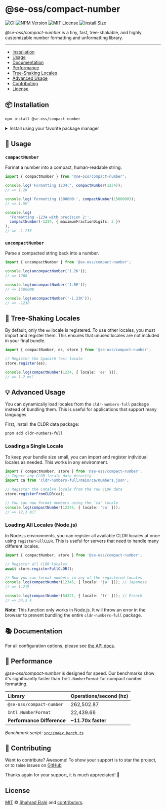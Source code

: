 # @se-oss/compact-number

[![CI](https://github.com/shahradelahi/compact-number/actions/workflows/ci.yml/badge.svg?branch=main&event=push)](https://github.com/shahradelahi/compact-number/actions/workflows/ci.yml)
[![NPM Version](https://img.shields.io/npm/v/@se-oss/compact-number.svg)](https://www.npmjs.com/package/@se-oss/compact-number)
[![MIT License](https://img.shields.io/badge/License-MIT-blue.svg?style=flat)](/LICENSE)
[![Install Size](https://packagephobia.com/badge?p=@se-oss/compact-number)](https://packagephobia.com/result?p=@se-oss/compact-number)

_@se-oss/compact-number_ is a tiny, fast, tree-shakable, and highly customizable number formatting and unformatting library.

---

- [Installation](#-installation)
- [Usage](#-usage)
- [Documentation](#-documentation)
- [Performance](#-performance)
- [Tree-Shaking Locales](#-tree-shaking-locales)
- [Advanced Usage](#-advanced-usage)
- [Contributing](#-contributing)
- [License](#license)

## 📦 Installation

```bash
npm install @se-oss/compact-number
```

<details>
<summary>Install using your favorite package manager</summary>

**pnpm**

```bash
pnpm install @se-oss/compact-number
```

**yarn**

```bash
yarn add @se-oss/compact-number
```

</details>

## 📖 Usage

### `compactNumber`

Format a number into a compact, human-readable string.

```typescript
import { compactNumber } from '@se-oss/compact-number';

console.log('Formatting 1234:', compactNumber(1234));
// => 1.2K

console.log('Formatting 1500000:', compactNumber(1500000));
// => 1.5M

console.log(
  'Formatting -1234 with precision 2:',
  compactNumber(-1234, { maximumFractionDigits: 2 })
);
// => -1.23K
```

### `uncompactNumber`

Parse a compacted string back into a number.

```typescript
import { uncompactNumber } from '@se-oss/compact-number';

console.log(uncompactNumber('1.2K'));
// => 1200

console.log(uncompactNumber('1.5M'));
// => 1500000

console.log(uncompactNumber('-1.23K'));
// => -1230
```

## 🌳 Tree-Shaking Locales

By default, only the `en` locale is registered. To use other locales, you must import and register them. This ensures that unused locales are not included in your final bundle.

```typescript
import { compactNumber, es, store } from '@se-oss/compact-number';

// Register the Spanish (es) locale
store.register(es);

console.log(compactNumber(1234, { locale: 'es' }));
// => 1.2 mil
```

## 💡 Advanced Usage

You can dynamically load locales from the `cldr-numbers-full` package instead of bundling them. This is useful for applications that support many languages.

First, install the CLDR data package:

```bash
pnpm add cldr-numbers-full
```

### Loading a Single Locale

To keep your bundle size small, you can import and register individual locales as needed. This works in any environment.

```typescript
import { compactNumber, store } from '@se-oss/compact-number';
// Import any CLDR locale data directly
import ca from 'cldr-numbers-full/main/ca/numbers.json';

// Register the Catalan locale from the raw CLDR data
store.registerFromCLDR(ca);

// You can now format numbers using the 'ca' locale
console.log(compactNumber(12345, { locale: 'ca' }));
// => 12,3 mil
```

### Loading All Locales (Node.js)

In Node.js environments, you can register all available CLDR locales at once using `registerFullCLDR`. This is useful for servers that need to handle many different locales.

```typescript
import { compactNumber, store } from '@se-oss/compact-number';

// Register all CLDR locales
await store.registerFullCLDR();

// Now you can format numbers in any of the registered locales
console.log(compactNumber(12345, { locale: 'ja' })); // Japanese
// => 1.2万

console.log(compactNumber(54321, { locale: 'fr' })); // French
// => 54,3 k
```

**Note:** This function only works in Node.js. It will throw an error in the browser to prevent bundling the entire `cldr-numbers-full` package.

## 📚 Documentation

For all configuration options, please see [the API docs](https://www.jsdocs.io/package/@se-oss/compact-number).

## 🚀 Performance

_@se-oss/compact-number_ is designed for speed. Our benchmarks show it's significantly faster than `Intl.NumberFormat` for compact number formatting.

| Library                    | Operations/second (hz) |
| :------------------------- | :--------------------- |
| `@se-oss/compact-number`   | 262,502.87             |
| `Intl.NumberFormat`        | 22,439.66              |
| **Performance Difference** | **~11.70x faster**     |

_Benchmark script: [`src/index.bench.ts`](src/index.bench.ts)_

## 🤝 Contributing

Want to contribute? Awesome! To show your support is to star the project, or to raise issues on [GitHub](https://github.com/shahradelahi/compact-number)

Thanks again for your support, it is much appreciated! 🙏

## License

[MIT](/LICENSE) © [Shahrad Elahi](https://github.com/shahradelahi) and [contributors](https://github.com/shahradelahi/compact-number/graphs/contributors).
